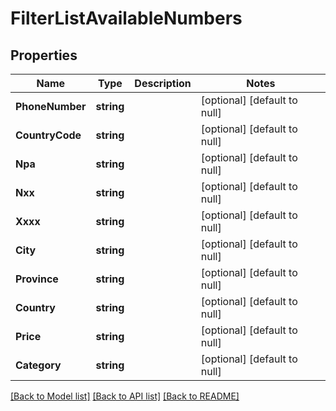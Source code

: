 # FilterListAvailableNumbers

## Properties
Name | Type | Description | Notes
------------ | ------------- | ------------- | -------------
**PhoneNumber** | **string** |  | [optional] [default to null]
**CountryCode** | **string** |  | [optional] [default to null]
**Npa** | **string** |  | [optional] [default to null]
**Nxx** | **string** |  | [optional] [default to null]
**Xxxx** | **string** |  | [optional] [default to null]
**City** | **string** |  | [optional] [default to null]
**Province** | **string** |  | [optional] [default to null]
**Country** | **string** |  | [optional] [default to null]
**Price** | **string** |  | [optional] [default to null]
**Category** | **string** |  | [optional] [default to null]

[[Back to Model list]](../README.md#documentation-for-models) [[Back to API list]](../README.md#documentation-for-api-endpoints) [[Back to README]](../README.md)


